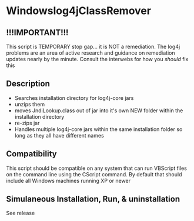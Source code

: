 # Windowslog4jClassRemover

## !!!IMPORTANT!!!
This script is TEMPORARY stop gap... it is NOT a remediation.
The log4j problems are an area of active research and guidance on remediation updates nearly by the minute.
Consult the interwebs for how you *should* fix this

## Description
* Searches installation directory for log4j-core jars
* unzips them
* moves JndiLookup.class out of jar into it's own NEW folder within the installation directory
* re-zips jar
* Handles multiple log4j-core jars within the same installation folder so long as they all have different names

## Compatibility
This script should be compatible on any system that can run VBScript files on the command line using the CScript command.
By default that should include all Windows machines running XP or newer

## Simulaneous Installation, Run, & uninstallation
See release
